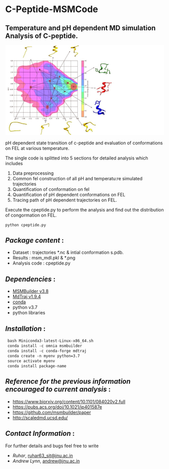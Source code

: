 # **C-Peptide-MSMCode**  
## Temperature and pH dependent MD simulation Analysis of C-peptide.

![Alt text](Results/C-peptide.jpg?raw=true "Title")

pH dependent state transition of c-peptide and evaluation of conformations on FEL at various temperature.

The single code is splitted into 5 sections for detailed analysis which includes
1. Data preprocessing 
2. Common fel construction of all pH and temperatu:re simulated trajectories
3. Quantification of conformation on fel
4. Quantification of pH dependent conformations on FEL
5. Tracing path of pH dependent trajectories on FEL. 

Execute the cpeptide.py to perform the analysis and find out the distribution of congormation on FEL.
```
python cpeptide.py
```

## *Package content* :
- Dataset :  trajectories *.nc & intial conformation s.pdb.
- Results : msm_mdl.pkl & *.png
- Analysis code : cpeptide.py

## *Dependencies* :
- [MSMBuilder v3.8](http://msmbuilder.org/3.8.0/)
- [MdTraj v1.9.4](https://mdtraj.org/1.9.4/index.html)
- [conda](https://repo.anaconda.com/miniconda/Miniconda3-latest-Linux-x86_64.sh)
- python v3.7 
- python libraries

## *Installation* :
```
 bash Miniconda3-latest-Linux-x86_64.sh
 conda install -c omnia msmbuilder
 conda install -c conda-forge mdtraj
 conda create -n myenv python=3.7
 source activate myenv
 conda install package-name
```

## *Reference for the previous information encouraged to current analysis* :
- https://www.biorxiv.org/content/10.1101/084020v2.full 
- https://pubs.acs.org/doi/10.1021/jp401587e  
- https://github.com/msmbuilder/paper
- http://scaledmd.ucsd.edu/

## *Contact Information* :
For further details and bugs feel free to write  
- *Ruhar*,  ruhar63_sit@jnu.ac.in 
- *Andrew Lynn*, andrew@jnu.ac.in
